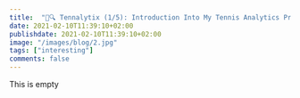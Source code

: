```yaml
---
title:  "🎾🔍 Tennalytix (1/5): Introduction Into My Tennis Analytics Project"
date: 2021-02-10T11:39:10+02:00
publishdate: 2021-02-10T11:39:10+02:00
image: "/images/blog/2.jpg"
tags: ["interesting"]
comments: false
---
```

This is empty

